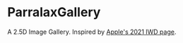 # ParralaxGallery
A 2.5D Image Gallery. Inspired by [Apple's 2021 IWD page](https://www.apple.com/go/iwd2020/).
